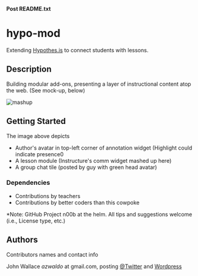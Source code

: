 **Post README.txt**

# hypo-mod

Extending [Hypothes.is](http://hypothes.is) to connect students with lessons.

## Description

Building modular add-ons, presenting a layer of instructional content atop the web. (See mock-up, below)

![mashup](https://mentorsonline.net/images/pMockup-Canvas.png)

## Getting Started

The image above depicts 
* Author's avatar in top-left corner of annotation widget (Highlight could indicate presence0
* A lesson module (Instructure's comm widget mashed up here)
* A group chat tile (posted by guy with green head avatar)

### Dependencies

* Contributions by teachers
* Contributions by better coders than this cowpoke

*Note: GitHub Project n00b at the helm. All tips and suggestions welcome (i.e., License type, etc.)

## Authors

Contributors names and contact info
 
John Wallace *azwaldo* at gmail.com, posting [@Twitter](https://twitter.com/PollOccupier) and [Wordpress](http://azwaldo.wordpress.com)
